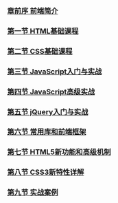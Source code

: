 ### [章前序 前端简介](node0/README.md)

### [第一节 HTML基础课程](node1/README.md)

### [第二节 CSS基础课程](node2/README.md)

### [第三节 JavaScript入门与实战](node3/README.md)

### [第四节 JavaScript高级实战](node4/README.md)

### [第五节 jQuery入门与实战](node5/README.md)

### [第六节 常用库和前端框架](node6/README.md)

### [第七节 HTML5新功能和高级机制](node7/README.md)

### [第八节 CSS3新特性详解](node8/README.md)

### [第九节 实战案例](node9/README.md)